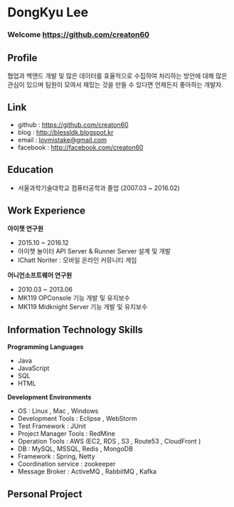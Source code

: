 # DongKyu Lee

### Welcome https://github.com/creaton60

## Profile
   협업과 백앤드 개발 및 많은 데이터를 효율적으로 수집하여 처리하는 방안에 대해 
   많은 관심이 있으며 팀원이 모여서 재밌는 것을 만들 수 있다면 언제든지 좋아하는 개발자.

## Link
   - github   : https://github.com/creaton60
   - blog     : http://blessldk.blogspot.kr
   - email    : lovmistake@gmail.com
   - facebook : http://facebook.com/creaton60

## Education
   - 서울과학기술대학교 컴퓨터공학과 졸업 (2007.03 ~ 2016.02)

## Work Experience
   **아이챗 연구원**
   - 2015.10 ~ 2016.12
   - 아이챗 놀이터 API Server & Runner Server 설계 및 개발
   - IChatt Noriter : 모바일 온라인 커뮤니티 게임 

**어니언소프트웨어 연구원**
   - 2010.03 ~ 2013.06 
   - MK119 OPConsole 기능 개발 및 유지보수
   - MK119 Midknight Server 기능 개발 및 유지보수

## Information Technology Skills

**Programming Languages**
  * Java
  * JavaScript
  * SQL
  * HTML

**Development Environments**
  * OS    : Linux , Mac , Windows
  * Development Tools : Eclipse , WebStorm 
  * Test Framework : JUnit
  * Project Manager Tools : RedMine
  * Operation Tools : AWS (EC2, RDS , S3 , Route53 , CloudFront )
  * DB    : MySQL, MSSQL, Redis , MongoDB
  * Framework : Spring, Netty
  * Coordination service : zookeeper
  * Message Broker : ActiveMQ , RabbitMQ , Kafka

## Personal Project


   
